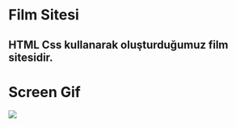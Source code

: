 # Film Sitesi

## HTML Css kullanarak oluşturduğumuz film sitesidir.

# Screen Gif

![](Film-sitesi.gif)
